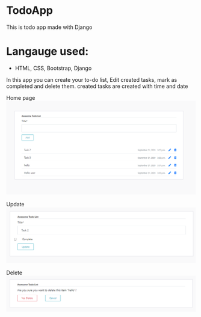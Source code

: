 # TodoApp
This is todo app made with Django
# Langauge used:
* HTML, CSS, Bootstrap, Django
 
In this app you can create your to-do list, Edit created tasks, mark as completed and delete them.
created tasks are created with time and date

Home page
![Image](pic/a1.PNG)

Update
![Image](pic/a2.PNG)

Delete
![Image](pic/a3.PNG)
